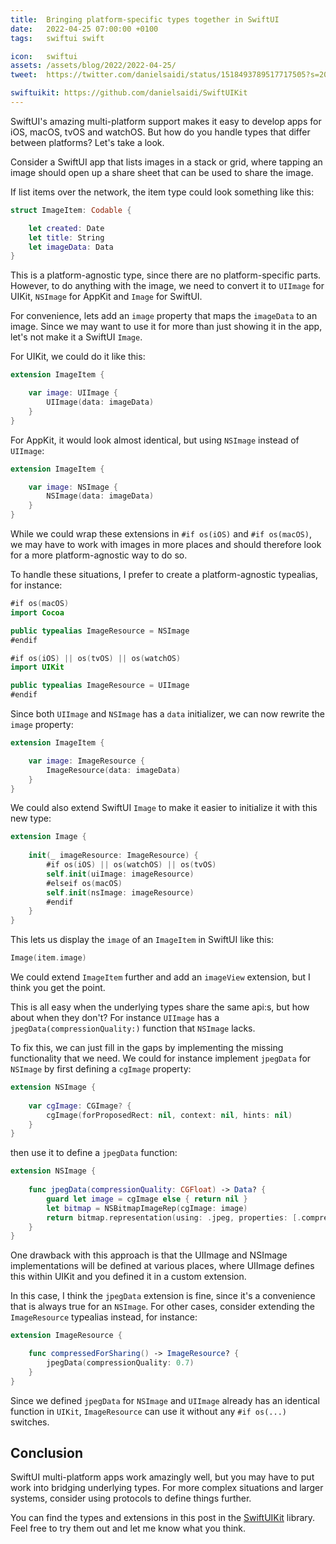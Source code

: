 ```yaml
---
title:  Bringing platform-specific types together in SwiftUI
date:   2022-04-25 07:00:00 +0100
tags:   swiftui swift

icon:   swiftui
assets: /assets/blog/2022/2022-04-25/
tweet:  https://twitter.com/danielsaidi/status/1518493789517717505?s=20&t=wF1kbk5Nxm27t6vxQ1OeLQ

swiftuikit: https://github.com/danielsaidi/SwiftUIKit
---
```


SwiftUI's amazing multi-platform support makes it easy to develop apps for iOS, macOS, tvOS and watchOS. But how do you handle types that differ between platforms? Let's take a look.

Consider a SwiftUI app that lists images in a stack or grid, where tapping an image should open up a share sheet that can be used to share the image. 

If list items over the network, the item type could look something like this:

```swift
struct ImageItem: Codable {

    let created: Date
    let title: String
    let imageData: Data
}
```

This is a platform-agnostic type, since there are no platform-specific parts. However, to do anything with the image, we need to convert it to `UIImage` for UIKit, `NSImage` for AppKit and `Image` for SwiftUI.

For convenience, lets add an `image` property that maps the `imageData` to an image. Since we may want to use it for more than just showing it in the app, let's not make it a SwiftUI `Image`.

For UIKit, we could do it like this:

```swift
extension ImageItem {

    var image: UIImage {
        UIImage(data: imageData)
    }
}
```

For AppKit, it would look almost identical, but using `NSImage` instead of `UIImage`:

```swift
extension ImageItem {

    var image: NSImage {
        NSImage(data: imageData)
    }
}
```

While we could wrap these extensions in `#if os(iOS)` and `#if os(macOS)`, we may have to work with images in more places and should therefore look for a more platform-agnostic way to do so. 

To handle these situations, I prefer to create a platform-agnostic typealias, for instance:

```swift
#if os(macOS)
import Cocoa

public typealias ImageResource = NSImage
#endif

#if os(iOS) || os(tvOS) || os(watchOS)
import UIKit

public typealias ImageResource = UIImage
#endif
```

Since both `UIImage` and `NSImage` has a `data` initializer, we can now rewrite the `image` property:

```swift
extension ImageItem {

    var image: ImageResource {
        ImageResource(data: imageData)
    }
}
```

We could also extend SwiftUI `Image` to make it easier to initialize it with this new type:

```swift
extension Image {
    
    init(_ imageResource: ImageResource) {
        #if os(iOS) || os(watchOS) || os(tvOS)
        self.init(uiImage: imageResource)
        #elseif os(macOS)
        self.init(nsImage: imageResource)
        #endif
    }
}
```

This lets us display the `image` of an `ImageItem` in SwiftUI like this:

```swift
Image(item.image)
```

We could extend `ImageItem` further and add an `imageView` extension, but I think you get the point.

This is all easy when the underlying types share the same api:s, but how about when they don't? For instance `UIImage` has a `jpegData(compressionQuality:)` function that `NSImage` lacks.

To fix this, we can just fill in the gaps by implementing the missing functionality that we need. We could for instance implement `jpegData` for `NSImage` by first defining a `cgImage` property:

```swift
extension NSImage {
    
    var cgImage: CGImage? {
        cgImage(forProposedRect: nil, context: nil, hints: nil)
    }
}
```

then use it to define a `jpegData` function:

```swift
extension NSImage {
 
    func jpegData(compressionQuality: CGFloat) -> Data? {
        guard let image = cgImage else { return nil }
        let bitmap = NSBitmapImageRep(cgImage: image)
        return bitmap.representation(using: .jpeg, properties: [.compressionFactor: compressionQuality])
    }
}
```

One drawback with this approach is that the UIImage and NSImage implementations will be defined at various places, where UIImage defines this within UIKit and you defined it in a custom extension. 

In this case, I think the `jpegData` extension is fine, since it's a convenience that is always true for an `NSImage`. For other cases, consider extending the `ImageResource` typealias instead, for instance:

```swift
extension ImageResource {

    func compressedForSharing() -> ImageResource? {
        jpegData(compressionQuality: 0.7)
    }
}
```

Since we defined `jpegData` for `NSImage` and `UIImage` already has an identical function in `UIKit`, `ImageResource` can use it without any `#if os(...)` switches.


## Conclusion

SwiftUI multi-platform apps work amazingly well, but you may have to put work into bridging underlying types. For more complex situations and larger systems, consider using protocols to define things further.

You can find the types and extensions in this post in the [SwiftUIKit]({{page.swiftuikit}}) library. Feel free to try them out and let me know what you think.